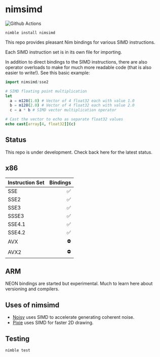 # nimsimd

![Github Actions](https://github.com/guzba/nimsimd/workflows/Github%20Actions/badge.svg)

`nimble install nimsimd`

This repo provides pleasant Nim bindings for various SIMD instructions.

Each SIMD instruction set is in its own file for importing.

In addition to direct bindings to the SIMD instructions, there are also operator overloads to make for much more readable code (that is also easier to write!). See this basic example:

```nim
import nimsimd/sse2

# SIMD floating point multiplication
let
  a = m128(1.0) # Vector of 4 float32 each with value 1.0
  b = m128(2.0) # Vector of 4 float32 each with value 2.0
  c = a * b # SIMD vector multiplication operator

# Cast the vector to echo as separate float32 values
echo cast[array[4, float32]](c)
```

## Status

This repo is under development. Check back here for the latest status.

## x86

Instruction Set | Bindings
--- | ---:
SSE | ✅
SSE2 | ✅
SSE3 | ✅
SSSE3 | ✅
SSE4.1 | ✅
SSE4.2 | ✅
AVX | ⛔
AVX2 | ⛔

## ARM

NEON bindings are started but experimental. Much to learn here about versioning and compilers.

## Uses of nimsimd

* [Noisy](https://github.com/guzba/noisy) uses SIMD to accelerate generating coherent noise.
* [Pixie](https://github.com/treeform/pixie) uses SIMD for faster 2D drawing.

## Testing

`nimble test`
